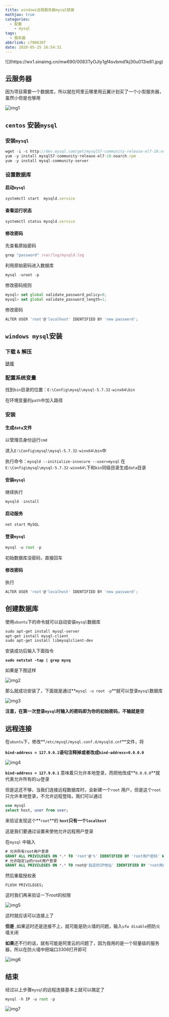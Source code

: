 ```yaml
---
title: windows远程服务器mysql链接
mathjax: true
categories:
  - 配置
	- mysql
tags:
  - 服务器
abbrlink: c700630f
date: 2020-05-25 16:54:31
---
```


<meta name = "referrer" content = "no-referrer" />
![](https://wx1.sinaimg.cn/mw690/0083TyOJly1gf4svbmd1kj30u013ie81.jpg)

<!-- less -->

## 云服务器

因为项目需要一个数据库，所以就在阿里云哪里用云翼计划买了一个小型服务器，虽然小但是也够用

![img1](https://wx4.sinaimg.cn/mw690/0083TyOJly1gf4t674wa9j30fv059dfs.jpg)



## `centos` 安装`mysql`

### 安装`mysql`

```js
wget -i -c http://dev.mysql.com/get/mysql57-community-release-el7-10.noarch.rpm
yum -y install mysql57-community-release-el7-10.noarch.rpm
yum -y install mysql-community-server
```

### 设置数据库

#### 启动`mysql`

```js
systemctl start  mysqld.service
```

#### 查看运行状态

```js
systemctl status mysqld.service
```

#### 修改密码

先查看原始密码

```js
grep "password" /var/log/mysqld.log
```

利用原始密码进入数据库

```js
mysql -uroot -p
```

修改密码规则

```js
mysql> set global validate_password_policy=0;
mysql> set global validate_password_length=1;
```

修改密码

```js
ALTER USER 'root'@'localhost' IDENTIFIED BY 'new password';
```

## `windows mysql`安装

### 下载 & 解压

[链接](https://dev.mysql.com/downloads/mysql/)

### 配置系统变量

找到`bin`目录的位置：`E:\Config\mysql\mysql-5.7.32-winx64\bin`

在环境变量的`path`中加入路径

### 安装

#### 生成`data`文件

以管理员身份运行`cmd`

进入`E:\Config\mysql\mysql-5.7.32-winx64\bin`中

执行命令：`mysqld --initialize-insecure --user=mysql` 在`E:\Config\mysql\mysql-5.7.32-winx64\`下和`bin`同级目录生成`data`目录

#### 安装`mysql`

继续执行

```js
mysqld -install
```

#### 启动服务

```js
net start MySQL
```

#### 登录`mysql`

```js
mysql -u root -p
```

初始数据库没密码，直接回车

#### 修改密码

执行

```js
ALTER USER 'root'@'localhost' IDENTIFIED BY 'new password';
```

## 创建数据库

使用`ubuntu`下的命令就可以自动安装`mysql`数据库

```html
sudo apt-get install mysql-server
apt-get isntall mysql-client
sudo apt-get install libmysqlclient-dev
```

安装成功后输入下面指令

**`sudo netstat -tap | grep mysq`**

如果是下图这样

![img2](https://wx4.sinaimg.cn/mw690/0083TyOJly1gf4tfwa2pcj30nf014dfp.jpg)

那么就成功安装了，下面就是通过**`mysql -u root -p`**就可以登录`mysql`数据库

![img3](https://wx3.sinaimg.cn/mw690/0083TyOJly1gf4tk9c4g8j30ji074aaa.jpg)

**注意，在第一次登录`mysql`时输入的密码即为你的初始密码，不输就是空**

## 远程连接

在`ubuntu`下，修改**`/etc/mysql/mysql.conf.d/mysqld.cnf`**文件，将

**`bind-address = 127.9.0.1`**语句注释掉或者改成**`bind-address=0.0.0.0`**

![img4](https://wx2.sinaimg.cn/mw690/0083TyOJly1gf4tqpv8czj30gv09rweo.jpg)

**`bind-address = 127.9.0.1`** 意味着只允许本地登录，而把他改成**`0.0.0.0`**就代表允许所有的`ip`登录

但是这还不够，当我们连接远程数据库时，会新建一个`root` 用户，但是这个`root`只允许本地登录，不允许远程登陆，我们可以通过

```sql
use mysql
select host, user from user;
```

来验证发现这个**`root`**的 **`host`**只有一个**`localhost`**

这是我们要通过设置来使他允许远程用户登录

在`mysql` 中输入

```sql
# 允许所有root用户登录
GRANT ALL PRIVILEGES ON *.* TO 'root'@'%' IDENTIFIED BY 'root用户密码' WITH GRANT OPTION;
# 允许指定ip的root用户登录
GRANT ALL PRIVILEGES ON *.* TO root@'指定的IP地址' IDENTIFIED BY 'root用户密码' WITH GRANT OPTION;
```

然后重载授权表

`FLUSH PRIVILEGES;`

这时我们再来验证一下root的权限

![img5](https://wx4.sinaimg.cn/mw690/0083TyOJly1gf4wgkwzwaj309n05vdfr.jpg)

这时就应该可以连接上了

**但是** ,如果这时还是连接不上，就可能是防火墙的问题，输入`ufw disable`把防火墙关闭

**如果**还不行的话，就有可能是阿里云的问题了，因为我用的是一个轻量级的服务器，所以在防火墙中把端口3306打开即可

![img6](https://wx3.sinaimg.cn/mw690/0083TyOJly1gf4wnimwtxj30l206paa5.jpg)

## 结束

经过以上步骤`mysql`的远程连接基本上就可以搞定了

```js
mysql -h IP -u root -p
```



![img7](https://wx3.sinaimg.cn/mw690/0083TyOJly1gf4wpo7tfgj30in07d74g.jpg)

